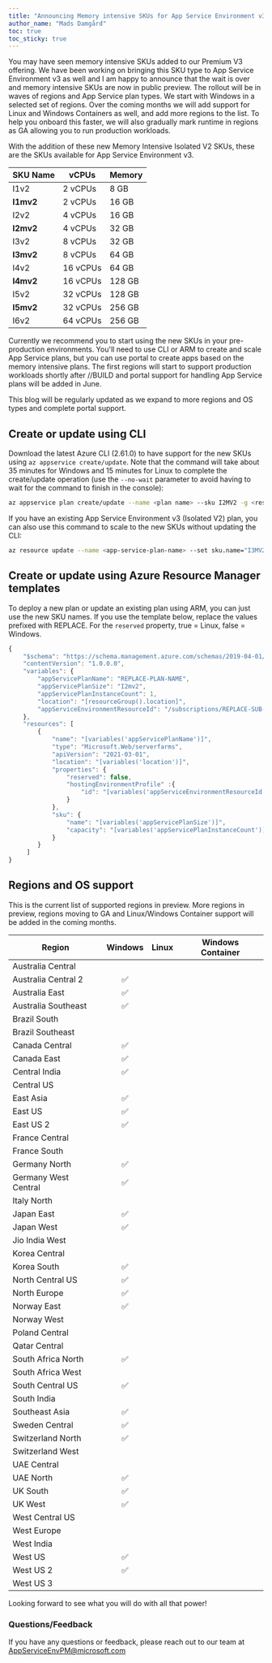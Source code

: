 ```yaml
---
title: "Announcing Memory intensive SKUs for App Service Environment v3"
author_name: "Mads Damgård"
toc: true
toc_sticky: true
---
```


You may have seen memory intensive SKUs added to our Premium V3 offering. We have been working on bringing this SKU type to App Service Environment v3 as well and I am happy to announce that the wait is over and memory intensive SKUs are now in public preview. The rollout will be in waves of regions and App Service plan types. We start with Windows in a selected set of regions. Over the coming months we will add support for Linux and Windows Containers as well, and add more regions to the list. To help you onboard this faster, we will also gradually mark runtime in regions as GA allowing you to run production workloads.

With the addition of these new Memory Intensive Isolated V2 SKUs, these are the SKUs available for App Service Environment v3.

|  **SKU Name** | **vCPUs** | **Memory** |
|---|---|---|
| I1v2 | 2 vCPUs | 8 GB |
| **I1mv2** | 2 vCPUs | 16 GB |
| I2v2 | 4 vCPUs | 16 GB |
| **I2mv2** | 4 vCPUs | 32 GB |
| I3v2 | 8 vCPUs | 32 GB |
| **I3mv2** | 8 vCPUs | 64 GB |
| I4v2 | 16 vCPUs | 64 GB |
| **I4mv2** | 16 vCPUs | 128 GB |
| I5v2 | 32 vCPUs | 128 GB |
| **I5mv2** | 32 vCPUs | 256 GB |
| I6v2 | 64 vCPUs | 256 GB |

Currently we recommend you to start using the new SKUs in your pre-production environments. You'll need to use CLI or ARM to create and scale App Service plans, but you can use portal to create apps based on the memory intensive plans. The first regions will start to support production workloads shortly after //BUILD and portal support for handling App Service plans will be added in June.

This blog will be regularly updated as we expand to more regions and OS types and complete portal support.

## Create or update using CLI

Download the latest Azure CLI (2.61.0) to have support for the new SKUs using `az appservice create/update`. Note that the command will take about 35 minutes for Windows and 15 minutes for Linux to complete the create/update operation (use the `--no-wait` parameter to avoid having to wait for the command to finish in the console):

```bash
az appservice plan create/update --name <plan name> --sku I2MV2 -g <resource-group-name> -e <ase-name or resource-id> --no-wait
```

If you have an existing App Service Environment v3 (Isolated V2) plan, you can also use this command to scale to the new SKUs without updating the CLI:

```bash
az resource update --name <app-service-plan-name> --set sku.name="I3MV2" -g <resource-group-name> --resource-type "Microsoft.Web/serverFarms"
```

## Create or update using Azure Resource Manager templates

To deploy a new plan or update an existing plan using ARM, you can just use the new SKU names. If you use the template below, replace the values prefixed with REPLACE. For the `reserved` property, true = Linux, false = Windows.

```javascript
{
    "$schema": "https://schema.management.azure.com/schemas/2019-04-01/deploymentTemplate.json#",
    "contentVersion": "1.0.0.0",
    "variables": {
        "appServicePlanName": "REPLACE-PLAN-NAME",
        "appServicePlanSize": "I2mv2",
        "appServicePlanInstanceCount": 1,
        "location": "[resourceGroup().location]",
        "appServiceEnvironmentResourceId": "/subscriptions/REPLACE-SUB-ID/resourceGroups/REPLACE-RG-NAME/providers/Microsoft.Web/hostingEnvironments/REPLACE-ASE-NAME"
    },
    "resources": [
        {
            "name": "[variables('appServicePlanName')]",
            "type": "Microsoft.Web/serverfarms",
            "apiVersion": "2021-03-01",
            "location": "[variables('location')]",
            "properties": {
                "reserved": false,
                "hostingEnvironmentProfile" :{
                    "id": "[variables('appServiceEnvironmentResourceId')]"
                }
            },
            "sku": {
                "name": "[variables('appServicePlanSize')]",
                "capacity": "[variables('appServicePlanInstanceCount')]"
            }
        }
     ]
}
```

## Regions and OS support

This is the current list of supported regions in preview. More regions in preview, regions moving to GA and Linux/Windows Container support will be added in the coming months.

| Region               | Windows                      | Linux                       | Windows Container         |
| -------------------- | :--------------------------: | :-------------------------: | :-------------------------: |
| Australia Central    |                            |                             |                            |
| Australia Central 2  | ✅                           |                             |                            |
| Australia East       | ✅                           |                           |                            |
| Australia Southeast  | ✅                           |                             |                            |
| Brazil South         |                            |                           |                            |
| Brazil Southeast     |                            |                             |                            |
| Canada Central       | ✅                           |                           |                            |
| Canada East          | ✅                           |                             |                            |
| Central India        | ✅                           |                           |                            |
| Central US           |                            |                           |                            |
| East Asia            | ✅                           |                           |                            |
| East US              | ✅                        |                           |                            |
| East US 2            | ✅                           |                           |                            |
| France Central       |                            |                           |                            |
| France South         |                            |                             |                            |
| Germany North        | ✅                           |                             |                            |
| Germany West Central | ✅                           |                           |                            |
| Italy North          |                            |                           |                              |
| Japan East           | ✅                           |                           |                            |
| Japan West           | ✅                           |                             |                            |
| Jio India West       |                              |                             |                            |
| Korea Central        |                            |                           |                            |
| Korea South          | ✅                           |                             |                            |
| North Central US     | ✅                           |                             |                            |
| North Europe         | ✅                           |                           |                            |
| Norway East          | ✅                           |                           |                            |
| Norway West          |                            |                             |                            |
| Poland Central       |                            |                           |                               |
| Qatar Central        |                            |                           |                              |
| South Africa North   | ✅                           |                           |                            |
| South Africa West    |                            |                             |                            |
| South Central US     | ✅                          |                           |                            |
| South India          |                            |                             |                            |
| Southeast Asia       | ✅                           |                           |                            |
| Sweden Central       | ✅                           |                           |                              |
| Switzerland North    | ✅                           |                           |                            |
| Switzerland West     |                            |                             |                            |
| UAE Central          |                            |                             |                            |
| UAE North            | ✅                           |                          |                            |
| UK South             | ✅                           |                           |                            |
| UK West              | ✅                           |                             |                            |
| West Central US      |                            |                             |                            |
| West Europe          |                            |                           |                            |
| West India           |                           |                             |                            |
| West US              | ✅                           |                             |                            |
| West US 2            | ✅                           |                           |                            |
| West US 3            |                            |                           |                            |

Looking forward to see what you will do with all that power!

### Questions/Feedback

If you have any questions or feedback, please reach out to our team at [AppServiceEnvPM@microsoft.com](mailto:appserviceenvpm@microsoft.com)
